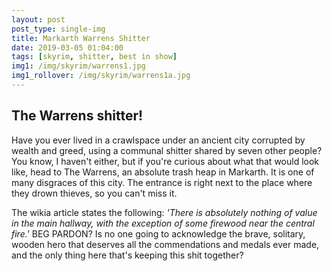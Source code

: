 ```yaml
---
layout: post
post_type: single-img
title: Markarth Warrens Shitter
date: 2019-03-05 01:04:00
tags: [skyrim, shitter, best in show]
img1: /img/skyrim/warrens1.jpg
img1_rollover: /img/skyrim/warrens1a.jpg
---
```

## The Warrens shitter!

Have you ever lived in a crawlspace under an ancient city corrupted by wealth and greed, using a communal shitter shared by seven other people? You know, I haven't either, but if you're curious about what that would look like, head to The Warrens, an absolute trash heap in Markarth. It is one of many disgraces of this city. The entrance is right next to the place where they drown thieves, so you can't miss it.

The wikia article states the following: *'There is absolutely nothing of value in the main hallway, with the exception of some firewood near the central fire.'* BEG PARDON? Is no one going to acknowledge the brave, solitary, wooden hero that deserves all the commendations and medals ever made, and the only thing here that's keeping this shit together?
